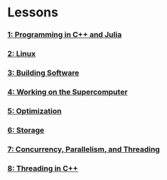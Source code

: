 ---
---

# Lessons

### [1: Programming in C++ and Julia](lessons/1.md)

### [2: Linux](lessons/2.md)

### [3: Building Software](lessons/3.md)

### [4: Working on the Supercomputer](lessons/4.md)

### [5: Optimization](lessons/5.md)

### [6: Storage](lessons/6.md)

### [7: Concurrency, Parallelism, and Threading](lessons/7.md)

### [8: Threading in C++](lessons/8.md)

<!---
### [9: Blocking and Non-Blocking Communication](lessons/8-communication.md)

### [10: Distributed Programming and MPI](lessons/10-mpi.md)

### [11: Applications of HPC](lessons/11-applications.md)

### [12: Accelerators](lessons/12-accelerators.md)

### [13: HPC Programming IRL](lessons/13-irl.md)
-->